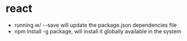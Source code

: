 # react

- running w/ --save will update the package.json dependencies file
- npm install -g package, will install it globally available in the system
